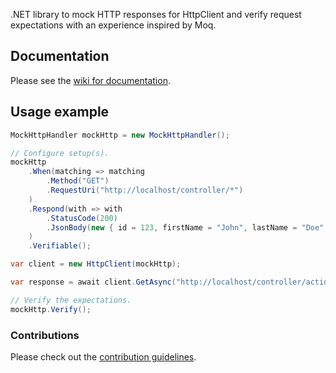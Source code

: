 .NET library to mock HTTP responses for HttpClient and verify request expectations with an experience inspired by Moq.

## Documentation

Please see the [wiki for documentation](https://github.com/skwasjer/MockHttp/wiki).

## Usage example ###

```csharp
MockHttpHandler mockHttp = new MockHttpHandler();

// Configure setup(s).
mockHttp
    .When(matching => matching
        .Method("GET")
        .RequestUri("http://localhost/controller/*")
    )
    .Respond(with => with
        .StatusCode(200)
        .JsonBody(new { id = 123, firstName = "John", lastName = "Doe" })
    )
    .Verifiable();

var client = new HttpClient(mockHttp);

var response = await client.GetAsync("http://localhost/controller/action?test=1");

// Verify the expectations.
mockHttp.Verify();
```

### Contributions

Please check out the [contribution guidelines](https://github.com/skwasjer/MockHttp/blob/main/CONTRIBUTING.md).
